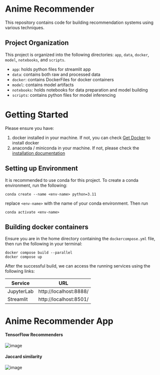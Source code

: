 # Anime Recommender

This repository contains code for building recommendation systems using various techniques.

## Project Organization

This project is organized into the following directories: `app`, `data`, `docker`, `model`, `notebooks`, and `scripts`.
- `app`: holds python files for streamlit app
- `data`: contains both raw and processed data 
- `docker`: contains DockerFiles for docker containers 
- `model`: contains model artifacts
- `notebooks`: holds notebooks for data preparation and model building
- `scripts`: contains python files for model inferencing


# Getting Started

Please ensure you have: 
1. docker installed in your machine. If not, you can check [Get Docker](https://docs.docker.com/get-docker/) to install docker
2. anaconda / miniconda in your machine. If not, please check the [installation documentation](https://docs.anaconda.com/free/anaconda/install/index.html)

## Setting up Environment
It is recommended to use conda for this project. To create a conda environment, run the following:
```
conda create --name <env-name> python=3.11
```

replace `<env-name>` with the name of your conda environment. Then run

```
conda activate <env-name>
```

## Building docker containers

Ensure you are in the home directory containing the `dockercompose.yml` file, then run the following in your terminal:

```
docker compose build --parallel
docker compose up
```

After the successful build, we can access the running services using the following links:

|Service |URL|
|-----|--------|
|JupyterLab|http://localhost:8888/|
|Streamlit  |http://localhost:8501/|


# Anime Recommender App
#### TensorFlow Recommenders

![image](https://github.com/Jeremyugo/Anime-Recommender/assets/36512525/e1dc02ad-7f85-4295-bdb7-a5985ad67275)

#### Jaccard similarity

![image](https://github.com/Jeremyugo/Anime-Recommender/assets/36512525/f9c27061-fa0a-4821-a249-d2101f0ecbd4)


